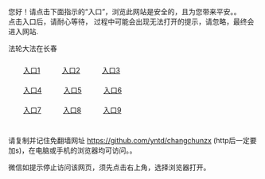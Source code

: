 您好！请点击下面指示的“入口”，浏览此网站是安全的，且为您带来平安。。 <br/>
点击入口后，请耐心等待， 过程中可能会出现无法打开的提示，请忽略，最终会进入网站. </br>

法轮大法在长春<br/>
<div style="padding:10px"><a style="margin:20px" target="_blank" href="https://d29paurhltonmf.cloudfront.net/2Qpsp?vhkooheb" id="ccLink1" rel="nofollow">入口1</a> <a target="_blank" style="margin:20px" href="https://d1obev5xtuzxyl.cloudfront.net/2Qpsp?hkcxgcb" id="ccLink2" rel="nofollow">入口2</a> <a style="margin:20px" target="_blank" href="https://d2tnixrh8zqxqc.cloudfront.net/2Qpsp?waoznpt" id="ccLink3" rel="nofollow">入口3</a></div>

<div style="padding:10px" ><a style="margin:20px" target="_blank" href="https://d29paurhltonmf.cloudfront.net/2Qpsp?vhkooheb" id="ccLink4" rel="nofollow">入口4</a> <a style="margin:20px" href="https://d1obev5xtuzxyl.cloudfront.net/2Qpsp?hkcxgcb" target="_blank" id="ccLink5" rel="nofollow">入口5</a> <a style="margin:20px" href="https://d2tnixrh8zqxqc.cloudfront.net/2Qpsp?waoznpt" target="_blank" id="ccLink6" rel="nofollow">入口6</a></div>

<div style="padding:10px"><a style="margin:20px" target="_blank" href="https://d29paurhltonmf.cloudfront.net/2Qpsp?vhkooheb" id="ccLink7" rel="nofollow">入口7</a> <a style="margin:20px" href="https://d1obev5xtuzxyl.cloudfront.net/2Qpsp?hkcxgcb" target="_blank" id="ccLink8" rel="nofollow">入口8</a> <a style="margin:20px" target="_blank" href="https://d2tnixrh8zqxqc.cloudfront.net/2Qpsp?waoznpt" id="ccLink9" rel="nofollow">入口9</a></div>

<br/>



请复制并记住免翻墙网址 https://github.com/yntd/changchunzx (http后一定要加s)，在电脑或手机的浏览器均可访问。。<br/>

微信如提示停止访问该网页，须先点击右上角，选择浏览器打开。
